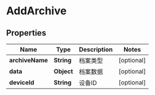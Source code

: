 
# AddArchive

## Properties
Name | Type | Description | Notes
------------ | ------------- | ------------- | -------------
**archiveName** | **String** | 档案类型 |  [optional]
**data** | **Object** | 档案数据 |  [optional]
**deviceId** | **String** | 设备ID |  [optional]



